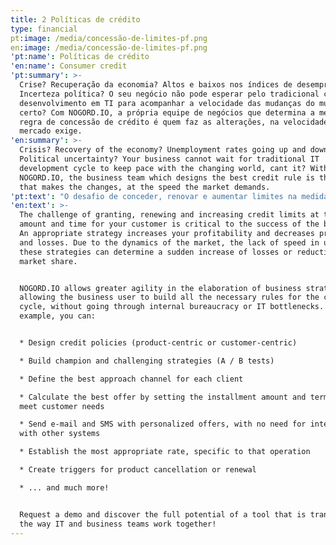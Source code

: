 ```yaml
---
title: 2 Políticas de crédito
type: financial
pt:image: /media/concessão-de-limites-pf.png
en:image: /media/concessão-de-limites-pf.png
'pt:name': Políticas de crédito
'en:name': Consumer credit
'pt:summary': >-
  Crise? Recuperação da economia? Altos e baixos nos índices de desemprego?
  Incerteza política? O seu negócio não pode esperar pelo tradicional ciclo de
  desenvolvimento em TI para acompanhar a velocidade das mudanças do mundo,
  certo? Com NOGORD.IO, a própria equipe de negócios que determina a melhor
  regra de concessão de crédito é quem faz as alterações, na velocidade que o
  mercado exige.
'en:summary': >-
  Crisis? Recovery of the economy? Unemployment rates going up and down?
  Political uncertainty? Your business cannot wait for traditional IT
  development cycle to keep pace with the changing world, cant it? With
  NOGORD.IO, the business team which designs the best credit rule is the same
  that makes the changes, at the speed the market demands.
'pt:text': "O desafio de conceder, renovar e aumentar limites na medida e no tempo certo para o seu cliente é parte crítica para o sucesso do negócio. Uma estratégia adequada aumenta a sua rentabilidade e diminui as provisões e as perdas. Devido à dinâmica do mercado, a falta de velocidade na atualização dessas estratégias pode determinar o repentino aumento das perdas ou redução de _market share_.\n\nO NOGORD.IO permite maior agilidade na elaboração das estratégias de negócio, permitindo que o usuário de negócio construa todas as regras necessárias para o ciclo de crédito, sem passar por burocracia interna ou gargalos em TI. Por exemplo, é possível:\r\n\n* Desenhar políticas de crédito (visão produto ou visão cliente)\r\n* Montar estratégias campeã e desafiantes (testes A/B)\r\n* Definir o melhor canal de abordagem para cada cliente\r\n* Calcular a melhor oferta, definindo o valor de parcela e prazo que atendam às necessidades do cliente\r\n* Enviar e-mail e SMS com ofertas personalizadas, sem necessidade de integrações com outros sistemas\r\n* Estabelecer a taxa mais adequada, específica para aquela operação\n* Criar _triggers _para cancelamento ou renovação do produto\n* ... e muito mais!\r\n\nSolicite uma demonstração e descubra todo o potencial de uma ferramenta que está transformando o método de trabalho das equipes de TI e de negócio!"
'en:text': >-
  The challenge of granting, renewing and increasing credit limits at the rights
  amount and time for your customer is critical to the success of the business.
  An appropriate strategy increases your profitability and decreases provisions
  and losses. Due to the dynamics of the market, the lack of speed in updating
  these strategies can determine a sudden increase of losses or reduction of
  market share.


  NOGORD.IO allows greater agility in the elaboration of business strategies,
  allowing the business user to build all the necessary rules for the credit
  cycle, without going through internal bureaucracy or IT bottlenecks. For
  example, you can:


  * Design credit policies (product-centric or customer-centric)

  * Build champion and challenging strategies (A / B tests)

  * Define the best approach channel for each client

  * Calculate the best offer by setting the installment amount and term that
  meet customer needs

  * Send e-mail and SMS with personalized offers, with no need for integration
  with other systems

  * Establish the most appropriate rate, specific to that operation

  * Create triggers for product cancellation or renewal

  * ... and much more!


  Request a demo and discover the full potential of a tool that is transforming
  the way IT and business teams work together!
---
```


